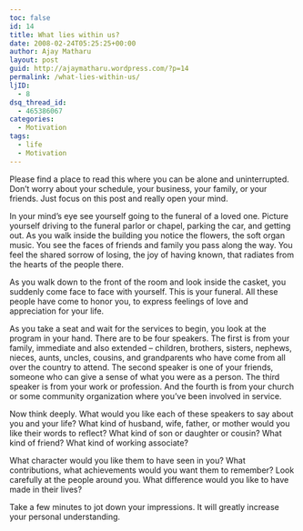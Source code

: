 ```yaml
---
toc: false
id: 14
title: What lies within us?
date: 2008-02-24T05:25:25+00:00
author: Ajay Matharu
layout: post
guid: http://ajaymatharu.wordpress.com/?p=14
permalink: /what-lies-within-us/
ljID:
  - 8
dsq_thread_id:
  - 465386067
categories:
  - Motivation
tags:
  - life
  - Motivation
---
```

Please find a place to read this where you can be alone and uninterrupted. Don&#8217;t worry about your schedule, your business, your family, or your friends. Just focus on this post and really open your mind.

In your mind&#8217;s eye see yourself going to the funeral of a loved one. Picture yourself driving to the funeral parlor or chapel, parking the car, and getting out. As you walk inside the building you notice the flowers, the soft organ music. You see the faces of friends and family you pass along the way. You feel the shared sorrow of losing, the joy of having known, that radiates from the hearts of the people there.

As you walk down to the front of the room and look inside the casket, you suddenly come face to face with yourself. This is your funeral. All these people have come to honor you, to express feelings of love and appreciation for your life.

As you take a seat and wait for the services to begin, you look at the program in your hand. There are to be four speakers. The first is from your family, immediate and also extended &#8211; children, brothers, sisters, nephews, nieces, aunts, uncles, cousins, and grandparents who have come from all over the country to attend. The second speaker is one of your friends, someone who can give a sense of what you were as a person. The third speaker is from your work or profession. And the fourth is from your church or some community organization where you&#8217;ve been involved in service.

Now think deeply. What would you like each of these speakers to say about you and your life? What kind of husband, wife, father, or mother would you like their words to reflect? What kind of son or daughter or cousin? What kind of friend? What kind of working associate?

What character would you like them to have seen in you? What contributions, what achievements would you want them to remember? Look carefully at the people around you. What difference would you like to have made in their lives?

Take a few minutes to jot down your impressions. It will greatly increase your personal understanding.
